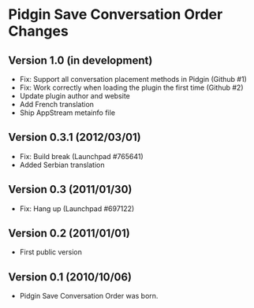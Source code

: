# Pidgin Save Conversation Order Changes

## Version 1.0 (in development)
- Fix: Support all conversation placement methods in Pidgin (Github #1)
- Fix: Work correctly when loading the plugin the first time (Github #2)
- Update plugin author and website
- Add French translation
- Ship AppStream metainfo file

## Version 0.3.1 (2012/03/01)
- Fix: Build break (Launchpad #765641)
- Added Serbian translation

## Version 0.3 (2011/01/30)
- Fix: Hang up (Launchpad #697122)

## Version 0.2 (2011/01/01)
- First public version

## Version 0.1 (2010/10/06)
- Pidgin Save Conversation Order was born.
